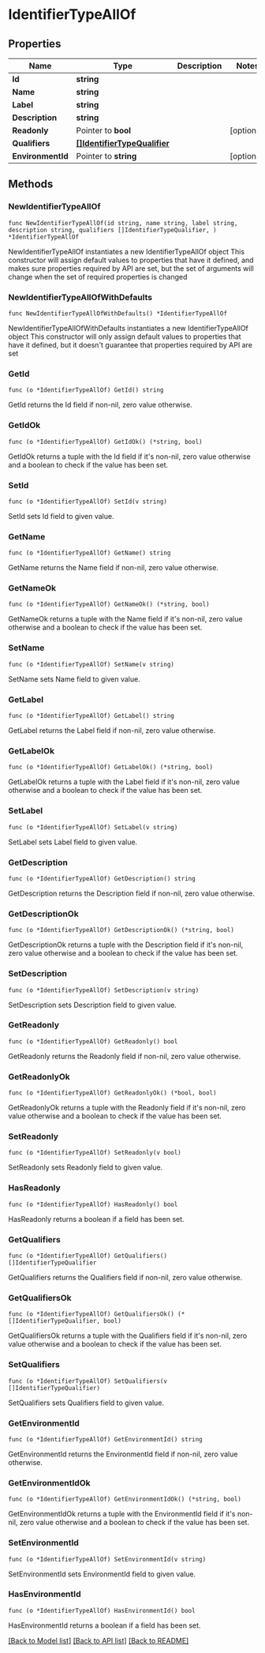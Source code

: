 # IdentifierTypeAllOf

## Properties

Name | Type | Description | Notes
------------ | ------------- | ------------- | -------------
**Id** | **string** |  | 
**Name** | **string** |  | 
**Label** | **string** |  | 
**Description** | **string** |  | 
**Readonly** | Pointer to **bool** |  | [optional] 
**Qualifiers** | [**[]IdentifierTypeQualifier**](IdentifierTypeQualifier.md) |  | 
**EnvironmentId** | Pointer to **string** |  | [optional] 

## Methods

### NewIdentifierTypeAllOf

`func NewIdentifierTypeAllOf(id string, name string, label string, description string, qualifiers []IdentifierTypeQualifier, ) *IdentifierTypeAllOf`

NewIdentifierTypeAllOf instantiates a new IdentifierTypeAllOf object
This constructor will assign default values to properties that have it defined,
and makes sure properties required by API are set, but the set of arguments
will change when the set of required properties is changed

### NewIdentifierTypeAllOfWithDefaults

`func NewIdentifierTypeAllOfWithDefaults() *IdentifierTypeAllOf`

NewIdentifierTypeAllOfWithDefaults instantiates a new IdentifierTypeAllOf object
This constructor will only assign default values to properties that have it defined,
but it doesn't guarantee that properties required by API are set

### GetId

`func (o *IdentifierTypeAllOf) GetId() string`

GetId returns the Id field if non-nil, zero value otherwise.

### GetIdOk

`func (o *IdentifierTypeAllOf) GetIdOk() (*string, bool)`

GetIdOk returns a tuple with the Id field if it's non-nil, zero value otherwise
and a boolean to check if the value has been set.

### SetId

`func (o *IdentifierTypeAllOf) SetId(v string)`

SetId sets Id field to given value.


### GetName

`func (o *IdentifierTypeAllOf) GetName() string`

GetName returns the Name field if non-nil, zero value otherwise.

### GetNameOk

`func (o *IdentifierTypeAllOf) GetNameOk() (*string, bool)`

GetNameOk returns a tuple with the Name field if it's non-nil, zero value otherwise
and a boolean to check if the value has been set.

### SetName

`func (o *IdentifierTypeAllOf) SetName(v string)`

SetName sets Name field to given value.


### GetLabel

`func (o *IdentifierTypeAllOf) GetLabel() string`

GetLabel returns the Label field if non-nil, zero value otherwise.

### GetLabelOk

`func (o *IdentifierTypeAllOf) GetLabelOk() (*string, bool)`

GetLabelOk returns a tuple with the Label field if it's non-nil, zero value otherwise
and a boolean to check if the value has been set.

### SetLabel

`func (o *IdentifierTypeAllOf) SetLabel(v string)`

SetLabel sets Label field to given value.


### GetDescription

`func (o *IdentifierTypeAllOf) GetDescription() string`

GetDescription returns the Description field if non-nil, zero value otherwise.

### GetDescriptionOk

`func (o *IdentifierTypeAllOf) GetDescriptionOk() (*string, bool)`

GetDescriptionOk returns a tuple with the Description field if it's non-nil, zero value otherwise
and a boolean to check if the value has been set.

### SetDescription

`func (o *IdentifierTypeAllOf) SetDescription(v string)`

SetDescription sets Description field to given value.


### GetReadonly

`func (o *IdentifierTypeAllOf) GetReadonly() bool`

GetReadonly returns the Readonly field if non-nil, zero value otherwise.

### GetReadonlyOk

`func (o *IdentifierTypeAllOf) GetReadonlyOk() (*bool, bool)`

GetReadonlyOk returns a tuple with the Readonly field if it's non-nil, zero value otherwise
and a boolean to check if the value has been set.

### SetReadonly

`func (o *IdentifierTypeAllOf) SetReadonly(v bool)`

SetReadonly sets Readonly field to given value.

### HasReadonly

`func (o *IdentifierTypeAllOf) HasReadonly() bool`

HasReadonly returns a boolean if a field has been set.

### GetQualifiers

`func (o *IdentifierTypeAllOf) GetQualifiers() []IdentifierTypeQualifier`

GetQualifiers returns the Qualifiers field if non-nil, zero value otherwise.

### GetQualifiersOk

`func (o *IdentifierTypeAllOf) GetQualifiersOk() (*[]IdentifierTypeQualifier, bool)`

GetQualifiersOk returns a tuple with the Qualifiers field if it's non-nil, zero value otherwise
and a boolean to check if the value has been set.

### SetQualifiers

`func (o *IdentifierTypeAllOf) SetQualifiers(v []IdentifierTypeQualifier)`

SetQualifiers sets Qualifiers field to given value.


### GetEnvironmentId

`func (o *IdentifierTypeAllOf) GetEnvironmentId() string`

GetEnvironmentId returns the EnvironmentId field if non-nil, zero value otherwise.

### GetEnvironmentIdOk

`func (o *IdentifierTypeAllOf) GetEnvironmentIdOk() (*string, bool)`

GetEnvironmentIdOk returns a tuple with the EnvironmentId field if it's non-nil, zero value otherwise
and a boolean to check if the value has been set.

### SetEnvironmentId

`func (o *IdentifierTypeAllOf) SetEnvironmentId(v string)`

SetEnvironmentId sets EnvironmentId field to given value.

### HasEnvironmentId

`func (o *IdentifierTypeAllOf) HasEnvironmentId() bool`

HasEnvironmentId returns a boolean if a field has been set.


[[Back to Model list]](../README.md#documentation-for-models) [[Back to API list]](../README.md#documentation-for-api-endpoints) [[Back to README]](../README.md)


